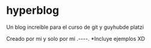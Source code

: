# hyperblog
Un blog increible para el curso de git y guyhubde platzi


Creado por mi y solo por mi .----.
*Incluye ejemplos XD